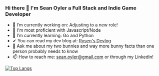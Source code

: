 ### Hi there 👋 I'm Sean Oyler a Full Stack and Indie Game Developer

- 🔭 I’m currently working on: Adjusting to a new role!
- 💪 I'm most proficient with Javascript/Node 
- 🌱 I’m currently learning: Go and Python
- ✔  You can read my dev blog at: [Rysen's Devlog](https://verge-rpg.com/topic/33/rysen-s-devlog)
- 💬 Ask me about my two bunnies and way more bunny facts than one person probably needs to know
- 📫 How to reach me: sean.oyler@gmail.com or through my Linkedin!

[![Top Langs](https://github-readme-stats.vercel.app/api/top-langs/?username=xrysen)](https://github.com/anuraghazra/github-readme-stats)
